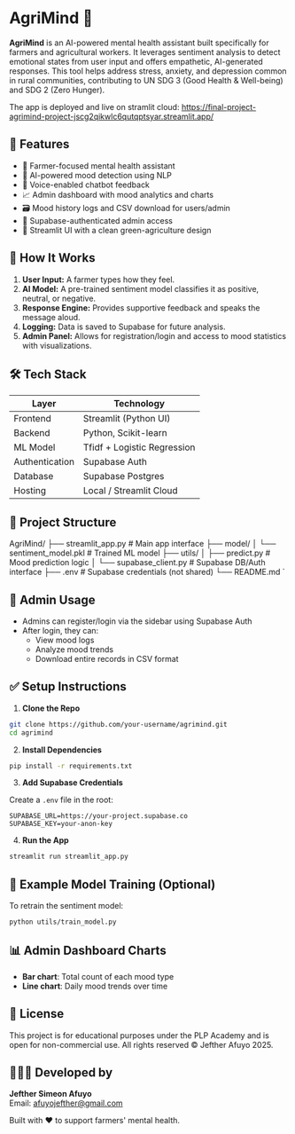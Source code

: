 # AgriMind 🌿

**AgriMind** is an AI-powered mental health assistant built specifically for farmers and agricultural workers. It leverages sentiment analysis to detect emotional states from user input and offers empathetic, AI-generated responses. This tool helps address stress, anxiety, and depression common in rural communities, contributing to UN SDG 3 (Good Health & Well-being) and SDG 2 (Zero Hunger).

The app is deployed and live on stramlit cloud: https://final-project-agrimind-project-jscg2qikwlc6qutqptsyar.streamlit.app/

## 🚀 Features

- 🌾 Farmer-focused mental health assistant
- 🤖 AI-powered mood detection using NLP
- 💬 Voice-enabled chatbot feedback
- 📈 Admin dashboard with mood analytics and charts
- 🗃️ Mood history logs and CSV download for users/admin
- 🔐 Supabase-authenticated admin access
- 🎨 Streamlit UI with a clean green-agriculture design


## 🧠 How It Works

1. **User Input:** A farmer types how they feel.
2. **AI Model:** A pre-trained sentiment model classifies it as positive, neutral, or negative.
3. **Response Engine:** Provides supportive feedback and speaks the message aloud.
4. **Logging:** Data is saved to Supabase for future analysis.
5. **Admin Panel:** Allows for registration/login and access to mood statistics with visualizations.


## 🛠️ Tech Stack

| Layer          | Technology               |
|----------------|---------------------------|
| Frontend       | Streamlit (Python UI)     |
| Backend        | Python, Scikit-learn      |
| ML Model       | Tfidf + Logistic Regression |
| Authentication | Supabase Auth             |
| Database       | Supabase Postgres         |
| Hosting        | Local / Streamlit Cloud   |



## 📂 Project Structure

AgriMind/
├── streamlit_app.py              # Main app interface
├── model/
│   └── sentiment_model.pkl       # Trained ML model
├── utils/
│   ├── predict.py                # Mood prediction logic
│   └── supabase_client.py        # Supabase DB/Auth interface
├── .env                          # Supabase credentials (not shared)
└── README.md
`

## 🔐 Admin Usage

- Admins can register/login via the sidebar using Supabase Auth
- After login, they can:
  - View mood logs
  - Analyze mood trends
  - Download entire records in CSV format



## ✅ Setup Instructions

1. **Clone the Repo**

```bash
git clone https://github.com/your-username/agrimind.git
cd agrimind
```

2. **Install Dependencies**

```bash
pip install -r requirements.txt
```

3. **Add Supabase Credentials**

Create a `.env` file in the root:

```env
SUPABASE_URL=https://your-project.supabase.co
SUPABASE_KEY=your-anon-key
```

4. **Run the App**

```bash
streamlit run streamlit_app.py
```


## 🧪 Example Model Training (Optional)

To retrain the sentiment model:

```bash
python utils/train_model.py
```


## 📊 Admin Dashboard Charts

- **Bar chart**: Total count of each mood type
- **Line chart**: Daily mood trends over time


## 🧾 License

This project is for educational purposes under the PLP Academy and is open for non-commercial use. All rights reserved © Jefther Afuyo 2025.


## 👨🏽‍💻 Developed by

**Jefther Simeon Afuyo**  
Email: afuyojefther@gmail.com

Built with ❤️ to support farmers' mental health.
